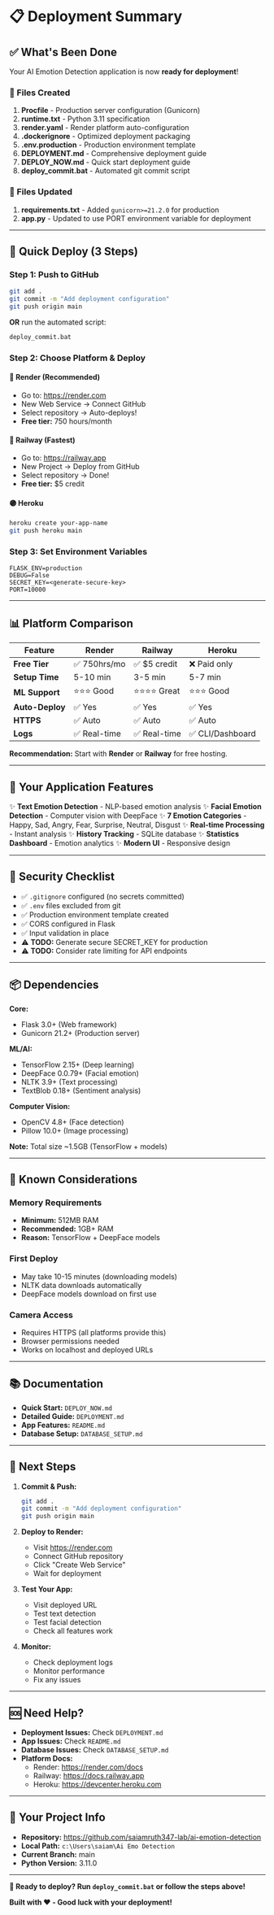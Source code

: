# 📋 Deployment Summary

## ✅ What's Been Done

Your AI Emotion Detection application is now **ready for deployment**!

### 🎯 Files Created

1. **Procfile** - Production server configuration (Gunicorn)
2. **runtime.txt** - Python 3.11 specification
3. **render.yaml** - Render platform auto-configuration
4. **.dockerignore** - Optimized deployment packaging
5. **.env.production** - Production environment template
6. **DEPLOYMENT.md** - Comprehensive deployment guide
7. **DEPLOY_NOW.md** - Quick start deployment guide
8. **deploy_commit.bat** - Automated git commit script

### 🔧 Files Updated

1. **requirements.txt** - Added `gunicorn>=21.2.0` for production
2. **app.py** - Updated to use PORT environment variable for deployment

---

## 🚀 Quick Deploy (3 Steps)

### Step 1: Push to GitHub
```bash
git add .
git commit -m "Add deployment configuration"
git push origin main
```

**OR** run the automated script:
```bash
deploy_commit.bat
```

### Step 2: Choose Platform & Deploy

#### 🎯 Render (Recommended)
- Go to: https://render.com
- New Web Service → Connect GitHub
- Select repository → Auto-deploys!
- **Free tier:** 750 hours/month

#### 🚂 Railway (Fastest)
- Go to: https://railway.app
- New Project → Deploy from GitHub
- Select repository → Done!
- **Free tier:** $5 credit

#### 🟣 Heroku
```bash
heroku create your-app-name
git push heroku main
```

### Step 3: Set Environment Variables
```
FLASK_ENV=production
DEBUG=False
SECRET_KEY=<generate-secure-key>
PORT=10000
```

---

## 📊 Platform Comparison

| Feature | Render | Railway | Heroku |
|---------|--------|---------|--------|
| **Free Tier** | ✅ 750hrs/mo | ✅ $5 credit | ❌ Paid only |
| **Setup Time** | 5-10 min | 3-5 min | 5-7 min |
| **ML Support** | ⭐⭐⭐ Good | ⭐⭐⭐⭐ Great | ⭐⭐⭐ Good |
| **Auto-Deploy** | ✅ Yes | ✅ Yes | ✅ Yes |
| **HTTPS** | ✅ Auto | ✅ Auto | ✅ Auto |
| **Logs** | ✅ Real-time | ✅ Real-time | ✅ CLI/Dashboard |

**Recommendation:** Start with **Render** or **Railway** for free hosting.

---

## 🎯 Your Application Features

✨ **Text Emotion Detection** - NLP-based emotion analysis
✨ **Facial Emotion Detection** - Computer vision with DeepFace
✨ **7 Emotion Categories** - Happy, Sad, Angry, Fear, Surprise, Neutral, Disgust
✨ **Real-time Processing** - Instant analysis
✨ **History Tracking** - SQLite database
✨ **Statistics Dashboard** - Emotion analytics
✨ **Modern UI** - Responsive design

---

## 🔐 Security Checklist

- ✅ `.gitignore` configured (no secrets committed)
- ✅ `.env` files excluded from git
- ✅ Production environment template created
- ✅ CORS configured in Flask
- ✅ Input validation in place
- ⚠️ **TODO:** Generate secure SECRET_KEY for production
- ⚠️ **TODO:** Consider rate limiting for API endpoints

---

## 📦 Dependencies

**Core:**
- Flask 3.0+ (Web framework)
- Gunicorn 21.2+ (Production server)

**ML/AI:**
- TensorFlow 2.15+ (Deep learning)
- DeepFace 0.0.79+ (Facial emotion)
- NLTK 3.9+ (Text processing)
- TextBlob 0.18+ (Sentiment analysis)

**Computer Vision:**
- OpenCV 4.8+ (Face detection)
- Pillow 10.0+ (Image processing)

**Note:** Total size ~1.5GB (TensorFlow + models)

---

## 🐛 Known Considerations

### Memory Requirements
- **Minimum:** 512MB RAM
- **Recommended:** 1GB+ RAM
- **Reason:** TensorFlow + DeepFace models

### First Deploy
- May take 10-15 minutes (downloading models)
- NLTK data downloads automatically
- DeepFace models download on first use

### Camera Access
- Requires HTTPS (all platforms provide this)
- Browser permissions needed
- Works on localhost and deployed URLs

---

## 📚 Documentation

- **Quick Start:** `DEPLOY_NOW.md`
- **Detailed Guide:** `DEPLOYMENT.md`
- **App Features:** `README.md`
- **Database Setup:** `DATABASE_SETUP.md`

---

## 🎉 Next Steps

1. **Commit & Push:**
   ```bash
   git add .
   git commit -m "Add deployment configuration"
   git push origin main
   ```

2. **Deploy to Render:**
   - Visit https://render.com
   - Connect GitHub repository
   - Click "Create Web Service"
   - Wait for deployment

3. **Test Your App:**
   - Visit deployed URL
   - Test text detection
   - Test facial detection
   - Check all features work

4. **Monitor:**
   - Check deployment logs
   - Monitor performance
   - Fix any issues

---

## 🆘 Need Help?

- **Deployment Issues:** Check `DEPLOYMENT.md`
- **App Issues:** Check `README.md`
- **Database Issues:** Check `DATABASE_SETUP.md`
- **Platform Docs:**
  - Render: https://render.com/docs
  - Railway: https://docs.railway.app
  - Heroku: https://devcenter.heroku.com

---

## 📧 Your Project Info

- **Repository:** https://github.com/saiamruth347-lab/ai-emotion-detection
- **Local Path:** `c:\Users\saiam\Ai Emo Detection`
- **Current Branch:** main
- **Python Version:** 3.11.0

---

**🚀 Ready to deploy? Run `deploy_commit.bat` or follow the steps above!**

**Built with ❤️ - Good luck with your deployment!**
